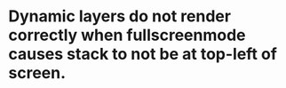 # Dynamic layers do not render correctly when fullscreenmode causes stack to not be at top-left of screen.
